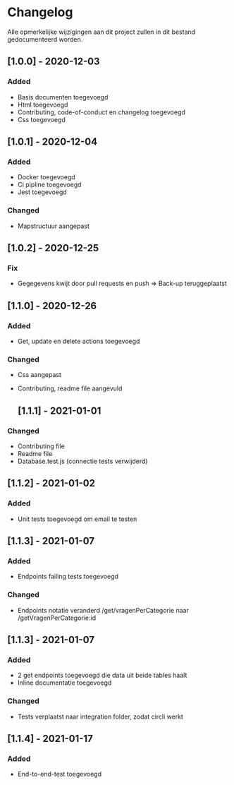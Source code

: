

# Changelog
Alle opmerkelijke wijzigingen aan dit project zullen in dit bestand gedocumenteerd worden.

## [1.0.0] - 2020-12-03
### Added
- Basis documenten toegevoegd
- Html toegevoegd
- Contributing, code-of-conduct en changelog toegevoegd
- Css toegevoegd

## [1.0.1] - 2020-12-04
### Added
- Docker toegevoegd 
- Ci pipline toegevoegd
- Jest toegevoegd

### Changed
- Mapstructuur aangepast
  
## [1.0.2] - 2020-12-25
### Fix
- Gegegevens kwijt door pull requests en push => Back-up teruggeplaatst

## [1.1.0] - 2020-12-26
### Added
- Get, update en delete actions toegevoegd

### Changed
- Css aangepast
- Contributing, readme file aangevuld
  
  ## [1.1.1] - 2021-01-01
### Changed
- Contributing file
- Readme file
- Database.test.js (connectie tests verwijderd)

 ## [1.1.2] - 2021-01-02

 ### Added
- Unit tests toegevoegd om email te testen

 ## [1.1.3] - 2021-01-07

 ### Added
- Endpoints failing tests toegevoegd

### Changed
- Endpoints notatie veranderd /get/vragenPerCategorie naar /getVragenPerCategorie:id

## [1.1.3] - 2021-01-07

 ### Added
- 2 get endpoints toegevoegd die data uit beide tables haalt
- Inline documentatie toegevoegd  
  
### Changed
- Tests verplaatst naar integration folder, zodat circli werkt

## [1.1.4] - 2021-01-17

 ### Added
- End-to-end-test toegevoegd